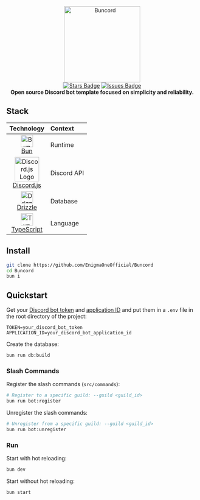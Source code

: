 <div align="center">
  <img src="https://raw.githubusercontent.com/EnigmaOneOfficial/Buncord/master/assets/buncord.png" alt="Buncord" width="200" height="200">
  <br>
  <a href="https://github.com/EnigmaOneOfficial/Buncord/stargazers"><img src="https://img.shields.io/github/stars/EnigmaOneOfficial/Buncord?style=social" alt="Stars Badge"/></a>
  <a href="https://github.com/EnigmaOneOfficial/Buncord/issues"><img src="https://img.shields.io/github/issues/EnigmaOneOfficial/Buncord" alt="Issues Badge"/></a>
  <br>
  <b>Open source Discord bot template focused on simplicity and reliability.</b>
</div>

## Stack

<div align="center">

| Technology                                                                                                                                                                                     | Context                                                                |
| :--------------------------------------------------------------------------------------------------------------------------------------------------------------------------------------------- | :------------------------------------------------------------------------- |
| <div align="center"><img src="https://raw.githubusercontent.com/EnigmaOneOfficial/Buncord/master/assets/bun.png" alt="Bun Logo" width="32"/><div align="center">[Bun](https://bun.sh/)</div></div>                                                                                     | Runtime       |
| <div align="center"><img src="https://raw.githubusercontent.com/EnigmaOneOfficial/Buncord/master/assets/discord.svg" alt="Discord.js Logo" width="64"/><div align="center">[Discord.js](https://discord.js.org/)</div></div>                                                  | Discord API |
| <div align="center"><img src="https://raw.githubusercontent.com/EnigmaOneOfficial/Buncord/master/assets/drizzle.png" alt="Drizzle Logo" width="32"/><div align="center">[Drizzle](https://orm.drizzle.team/)</div></div>                                     | Database     |
| <div align="center"><img src="https://raw.githubusercontent.com/EnigmaOneOfficial/Buncord/master/assets/typescript.png" alt="TypeScript Logo" width="32"/><div align="center">[TypeScript](https://www.typescriptlang.org/)</div></div> | Language      |
</div>

## Install

```bash
git clone https://github.com/EnigmaOneOfficial/Buncord
cd Buncord
bun i
```

## Quickstart

Get your [Discord bot token](https://discord.com/developers/applications) and [application ID](https://discord.com/developers/applications) and put them in a `.env` file in the root directory of the project:

```env
TOKEN=your_discord_bot_token
APPLICATION_ID=your_discord_bot_application_id
```

Create the database:

```bash
bun run db:build
```

### Slash Commands

Register the slash commands (`src/commands`):

```bash
# Register to a specific guild: --guild <guild_id>
bun run bot:register
```

Unregister the slash commands:

```bash
# Unregister from a specific guild: --guild <guild_id>
bun run bot:unregister
```

### Run

Start with hot reloading:

```bash
bun dev
```

Start without hot reloading:

```bash
bun start
```
